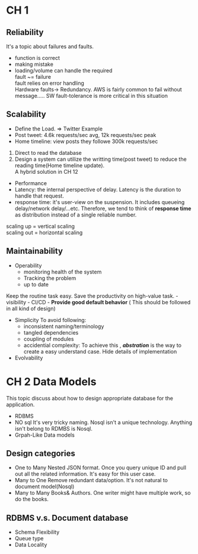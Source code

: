 
# CH 1  

## Reliability  

It's a topic about failures and faults.  
- function is correct  
- making mistake  
- loading/volume can handle the required  
fault ~= failure  
fault relies on error handling  
Hardware faults-> Redundancy. AWS is fairly common to fail without message..... SW fault-tolerance is more critical in this situation  

## Scalability  
- Define the Load. => Twitter Example  
- Post tweet: 4.6k requests/sec avg, 12k requests/sec peak  
- Home timeline: view posts they followe 300k requests/sec  
1) Direct to read the database  
2) Design a system can utilize the writting time(post tweet) to reduce the reading time(Home timeline update).  
A hybrid solution in CH 12  
- Performance  
- Latency: the internal perspective of delay. Latency is the duration to handle that request.  
- response time: it's user-view on the suspension. It includes queueing delay/network delay/...etc. Therefore, we tend to think of **response time** as distribution instead of a single reliable number.  
  

scaling up = vertical scaling  
scaling out = horizontal scaling  
  

## Maintainability  

- Operability
	- monitoring health of the system
	- Tracking the problem
	- up to date

Keep the routine task easy. Save the productivity on high-value task. 
	- visibility
	- CI/CD
	- **Provide good default behavior** ( This should be followed in all kind of design)
- Simplicity
	To avoid following:
	- inconsistent naming/terminology
	- tangled dependencies
	- coupling of modules
	- accidential complexity: To achieve this , ***abstration*** is the way to create a easy understand case. Hide details of implementation
- Evolvability
# CH 2 Data Models
This topic discuss about how to design appropriate database for the application.

- RDBMS
- NO sql
	It's very tricky naming. Nosql isn't a unique technology. Anything isn't belong to RDMBS is Nosql.
- Grpah-Like Data models

## Design categories 
- One to Many
	Nested JSON format. Once you query unique ID and pull out all the related information. It's easy for this user case.
- Many to One
	Remove redundant data/option.  It's not natural to document model(Nosql)
- Many to Many
	Books& Authors. One writer might have multiple work, so do the books. 

## RDBMS v.s. Document database
- Schema Flexibility
- Queue type
- Data Locality
<!--stackedit_data:
eyJoaXN0b3J5IjpbMjEzNjQyNjU1MiwtMTQxNzUyOTc2MCwyOD
Q4MDU4NzcsLTE2NDgxODQ1MDIsMTgyMTAwMjM3NiwtMTIyNzIy
MDQ0NSwxNDYxMjA4OCwzNjA1OTIxMDYsLTIxMzc2MzIwNzAsMz
QyNzUzNTIzLDMwMzYyMjU3NiwxOTA2ODE1MDI3LC0xNTgwMzQ2
ODA0LDQzMTk5NzUwNywyNDM0MTgyMzMsMzEyODc4NjA4LC0zOD
czNjQ2MTgsMzYxOTIxMDcyLC0zMDI2Mjc0MDEsMTAwNDg3NzAy
MV19
-->